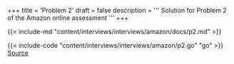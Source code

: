 +++
title = 'Problem 2'
draft = false
description =  '''
Solution for Problem 2 of the Amazon online assessment
'''
+++

{{< include-md "content/interviews/interviews/amazon/docs/p2.md" >}}

{{< include-code "content/interviews/interviews/amazon/p2.go" "go" >}}
[Source](https://github.com/grind-rip/interviews/blob/master/amazon/p2.go)
